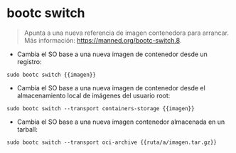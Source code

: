 # bootc switch

> Apunta a una nueva referencia de imagen contenedora para arrancar.
> Más información: <https://manned.org/bootc-switch.8>.

- Cambia el SO base a una nueva imagen de contenedor desde un registro:

`sudo bootc switch {{imagen}}`

- Cambia el SO base a una nueva imagen de contenedor desde el almacenamiento local de imágenes del usuario root:

`sudo bootc switch --transport containers-storage {{imagen}}`

- Cambia el SO base a una nueva imagen contenedor almacenada en un tarball:

`sudo bootc switch --transport oci-archive {{ruta/a/imagen.tar.gz}}`
